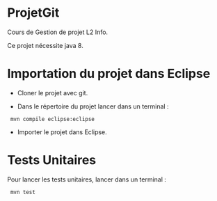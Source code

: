 # ProjetGit
Cours de Gestion de projet L2 Info.

Ce projet nécessite java 8.

# Importation du projet dans Eclipse

* Cloner le projet avec git.

* Dans le répertoire du projet lancer dans un terminal :
```
 mvn compile eclipse:eclipse
```

* Importer le projet dans Eclipse.

# Tests Unitaires
Pour lancer les tests unitaires, lancer dans un terminal :
```
 mvn test
```
